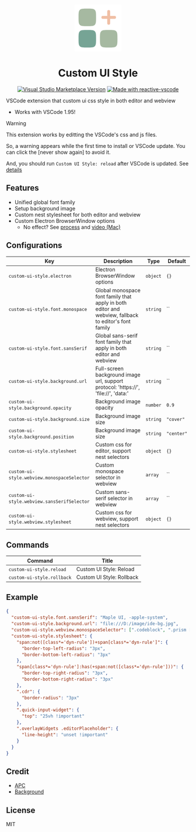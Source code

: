 <p align="center">
  <img height="128" src="./res/icon.png"></img>
  <h1 align="center">Custom UI Style</h1>
  <p align="center">
    <a href="https://marketplace.visualstudio.com/items?itemName=subframe7536.custom-ui-style" target="__blank"><img src="https://img.shields.io/visual-studio-marketplace/v/subframe7536.custom-ui-style.svg?color=eee&amp;label=VS%20Code%20Marketplace&logo=visual-studio-code" alt="Visual Studio Marketplace Version" /></a>
    <a href="https://kermanx.github.io/reactive-vscode/" target="__blank"><img src="https://img.shields.io/badge/made_with-reactive--vscode-%23007ACC?style=flat&labelColor=%23229863"  alt="Made with reactive-vscode" /></a>
  </p>
</p>

VSCode extension that custom ui css style in both editor and webview

- Works with VSCode 1.95!

> [!warning]
> This extension works by editting the VSCode's css and js files.
>
> So, a warning appears while the first time to install or VSCode update. You can click the [never show again] to avoid it.
>
> And, you should run `Custom UI Style: reload` after VSCode is updated.
> See [details](https://github.com/shalldie/vscode-background?tab=readme-ov-file#warns)

## Features

- Unified global font family
- Setup background image
- Custom nest stylesheet for both editor and webview
- Custom Electron BrowserWindow options
  - No effect? See [process](https://github.com/subframe7536/vscode-custom-ui-style/issues/1#issuecomment-2423660217) and [video (Mac)](https://github.com/subframe7536/vscode-custom-ui-style/issues/2#issuecomment-2432225106)

## Configurations

<!-- configs -->

| Key                                         | Description                                                                                          | Type     | Default    |
| ------------------------------------------- | ---------------------------------------------------------------------------------------------------- | -------- | ---------- |
| `custom-ui-style.electron`                  | Electron BrowserWindow options                                                                       | `object` | `{}`       |
| `custom-ui-style.font.monospace`            | Global monospace font family that apply in both editor and webview, fallback to editor's font family | `string` | ``         |
| `custom-ui-style.font.sansSerif`            | Global sans-serif font family that apply in both editor and webview                                  | `string` | ``         |
| `custom-ui-style.background.url`            | Full-screen background image url, support protocol: 'https://', 'file://', 'data:'                   | `string` | ``         |
| `custom-ui-style.background.opacity`        | Background image opacity                                                                             | `number` | `0.9`      |
| `custom-ui-style.background.size`           | Background image size                                                                                | `string` | `"cover"`  |
| `custom-ui-style.background.position`       | Background image size                                                                                | `string` | `"center"` |
| `custom-ui-style.stylesheet`                | Custom css for editor, support nest selectors                                                        | `object` | `{}`       |
| `custom-ui-style.webview.monospaceSelector` | Custom monospace selector in webview                                                                 | `array`  | ``         |
| `custom-ui-style.webview.sansSerifSelector` | Custom sans-serif selector in webview                                                                | `array`  | ``         |
| `custom-ui-style.webview.stylesheet`        | Custom css for webview, support nest selectors                                                       | `object` | `{}`       |

<!-- configs -->

## Commands

<!-- commands -->

| Command                    | Title                     |
| -------------------------- | ------------------------- |
| `custom-ui-style.reload`   | Custom UI Style: Reload   |
| `custom-ui-style.rollback` | Custom UI Style: Rollback |

<!-- commands -->

## Example

```json
{
  "custom-ui-style.font.sansSerif": "Maple UI, -apple-system",
  "custom-ui-style.background.url": "file:///D:/image/ide-bg.jpg",
  "custom-ui-style.webview.monospaceSelector": [".codeblock", ".prism [class*='language-']"],
  "custom-ui-style.stylesheet": {
    "span:not([class*='dyn-rule'])+span[class*='dyn-rule']": {
      "border-top-left-radius": "3px",
      "border-bottom-left-radius": "3px"
    },
    "span[class*='dyn-rule']:has(+span:not([class*='dyn-rule']))": {
      "border-top-right-radius": "3px",
      "border-bottom-right-radius": "3px"
    },
    ".cdr": {
      "border-radius": "3px"
    },
    ".quick-input-widget": {
      "top": "25vh !important"
    },
    ".overlayWidgets .editorPlaceholder": {
      "line-height": "unset !important"
    }
  }
}
```

## Credit

- [APC](https://github.com/drcika/apc-extension)
- [Background](https://github.com/shalldie/vscode-background)

## License

MIT
